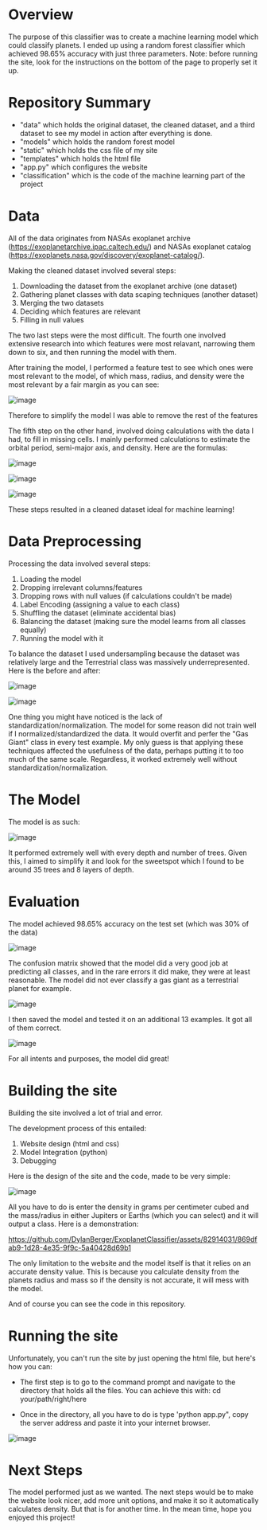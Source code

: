 # Overview
The purpose of this classifier was to create a machine learning model which could classify planets. I ended up using a random forest classifier which achieved 98.65% accuracy with just three parameters. Note: before running the site, look for the instructions on the bottom of the page to properly set it up. 

# Repository Summary 

- "data" which holds the original dataset, the cleaned dataset, and a third dataset to see my model in action after everything is done.
- "models" which holds the random forest model
- "static" which holds the css file of my site
- "templates" which holds the html file
- "app.py" which configures the website
- "classification" which is the code of the machine learning part of the project

# Data

All of the data originates from NASAs exoplanet archive (https://exoplanetarchive.ipac.caltech.edu/) and NASAs exoplanet catalog (https://exoplanets.nasa.gov/discovery/exoplanet-catalog/). 

Making the cleaned dataset involved several steps:

1. Downloading the dataset from the exoplanet archive (one dataset)
2. Gathering planet classes with data scaping techniques (another dataset)
3. Merging the two datasets
4. Deciding which features are relevant
5. Filling in null values

The two last steps were the most difficult. The fourth one involved extensive research into which features were most relavant, narrowing them down to six, and then running the model with them.  

After training the model, I performed a feature test to see which ones were most relevant to the model, of which mass, radius, and density were the most relevant by a fair margin as you can see:

![image](https://github.com/DylanBerger/ExoplanetClassifier/assets/82914031/78f7dc77-719e-440a-8b5a-c55225019f2c)

Therefore to simplify the model I was able to remove the rest of the features

The fifth step on the other hand, involved doing calculations with the data I had, to fill in missing cells. I mainly performed calculations to estimate the orbital period, semi-major axis, and density. Here are the formulas: 

![image](https://github.com/DylanBerger/ExoplanetClassifier/assets/82914031/8f2bb744-7ff2-4801-ac12-6122f7280de1)
 
![image](https://github.com/DylanBerger/ExoplanetClassifier/assets/82914031/0b4bcb34-e313-4829-beda-70cc65f8d9e3)
 
![image](https://github.com/DylanBerger/ExoplanetClassifier/assets/82914031/d8730991-64ec-43b1-ab8d-c7c8495fed7e)

These steps resulted in a cleaned dataset ideal for machine learning!

# Data Preprocessing

Processing the data involved several steps:

1. Loading the model
2. Dropping irrelevant columns/features
3. Dropping rows with null values (if calculations couldn't be made)
4. Label Encoding (assigning a value to each class)
5. Shuffling the dataset (eliminate accidental bias)
6. Balancing the dataset (making sure the model learns from all classes equally)
7. Running the model with it

To balance the dataset I used undersampling because the dataset was relatively large and the Terrestrial class was massively underrepresented. Here is the before and after: 

![image](https://github.com/DylanBerger/ExoplanetClassifier/assets/82914031/af387158-9d43-405e-9378-f052cc5e0240)

![image](https://github.com/DylanBerger/ExoplanetClassifier/assets/82914031/b76678f2-d6d8-4ee3-b558-a3c69e038cb7)

One thing you might have noticed is the lack of standardization/normalization. The model for some reason did not train well if I normalized/standardized the data. It would overfit and perfer the "Gas Giant" class in every test example. My only guess is that applying these techniques affected the usefulness of the data, perhaps putting it to too much of the same scale. Regardless, it worked extremely well without standardization/normalization.

# The Model

The model is as such: 

![image](https://github.com/DylanBerger/ExoplanetClassifier/assets/82914031/e50d0618-a7c3-4be9-92a4-3f876f8fae5c)


It performed extremely well with every depth and number of trees. Given this, I aimed to simplify it and look for the sweetspot which I found to be around 35 trees and 8 layers of depth.

# Evaluation

The model achieved 98.65% accuracy on the test set (which was 30% of the data)

![image](https://github.com/DylanBerger/ExoplanetClassifier/assets/82914031/055800ed-eb94-437a-81be-cf2601869674)

The confusion matrix showed that the model did a very good job at predicting all classes, and in the rare errors it did make, they were at least reasonable. The model did not ever classify a gas giant as a terrestrial planet for example. 

![image](https://github.com/DylanBerger/ExoplanetClassifier/assets/82914031/8d9aa5eb-cfa4-457e-beff-d20a5af5ac8c)

I then saved the model and tested it on an additional 13 examples. It got all of them correct.

![image](https://github.com/DylanBerger/ExoplanetClassifier/assets/82914031/895538e4-abc4-4674-a2a5-05b2353d8c68)

For all intents and purposes, the model did great!

# Building the site

Building the site involved a lot of trial and error. 

The development process of this entailed:

1. Website design (html and css)
2. Model Integration (python)
3. Debugging

Here is the design of the site and the code, made to be very simple:

![image](https://github.com/DylanBerger/ExoplanetClassifier/assets/82914031/c3854307-4d72-4de8-a3ad-55b56243192f)

All you have to do is enter the density in grams per centimeter cubed and the mass/radius in either Jupiters or Earths (which you can select) and it will output a class. Here is a demonstration: 

https://github.com/DylanBerger/ExoplanetClassifier/assets/82914031/869dfab9-1d28-4e35-9f9c-5a40428d69b1

The only limitation to the website and the model itself is that it relies on an accurate density value. This is because you calculate density from the planets radius and mass so if the density is not accurate, it will mess with the model. 

And of course you can see the code in this repository.

# Running the site

Unfortunately, you can't run the site by just opening the html file, but here's how you can:

- The first step is to go to the command prompt and navigate to the directory that holds all the files. You can achieve this with: cd your/path/right/here

- Once in the directory, all you have to do is type 'python app.py", copy the server address and paste it into your internet browser.

![image](https://github.com/DylanBerger/ExoplanetClassifier/assets/82914031/31fb3a1f-6228-4a0b-b80c-09f6f6630cad)

# Next Steps

The model performed just as we wanted. The next steps would be to make the website look nicer, add more unit options, and make it so it automatically calculates density. But that is for another time. In the mean time, hope you enjoyed this project!
